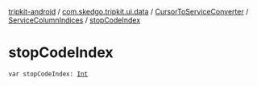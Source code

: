 [tripkit-android](../../../index.md) / [com.skedgo.tripkit.ui.data](../../index.md) / [CursorToServiceConverter](../index.md) / [ServiceColumnIndices](index.md) / [stopCodeIndex](./stop-code-index.md)

# stopCodeIndex

`var stopCodeIndex: `[`Int`](https://kotlinlang.org/api/latest/jvm/stdlib/kotlin/-int/index.html)